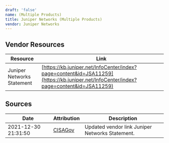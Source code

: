 ```yaml
---
draft: 'false'
name: (Multiple Products)
title: Juniper Networks (Multiple Products)
vendor: Juniper Networks
---
```


## Vendor Resources
| Resource | Link |
| --- | --- |
| Juniper Networks Statement | [https://kb.juniper.net/InfoCenter/index?page=content&id=JSA11259](https://kb.juniper.net/InfoCenter/index?page=content&id=JSA11259) |



## Sources
| Date | Attribution | Description |
| --- | --- | --- |
| 2021-12-30 21:31:50 | [CISAGov](https://raw.githubusercontent.com/cisagov/log4j-affected-db/develop/README.md) | Updated vendor link Juniper Networks Statement.  |
